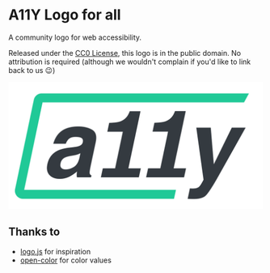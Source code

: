 # A11Y Logo for all
A community logo for web accessibility.

Released under the [CC0 License](./LICENSE), this logo is in the public domain. No attribution is required (although we wouldn't complain if you'd like to link back to us 😉)

![A11Y Logo (SVG)](logo.svg)

## Thanks to 
- [logo.js](https://github.com/voodootikigod/logo.js) for inspiration
- [open-color](https://github.com/yeun/open-color) for color values
